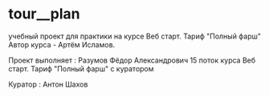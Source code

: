 # tour__plan
учебный проект для практики на курсе Веб старт. Тариф "Полный фарш" Автор курса - Артём Исламов.

Проект выполняет :
Разумов Фёдор Александрович 15 поток курса Веб старт. Тариф "Полный фарш" с куратором

Куратор :
Антон Шахов